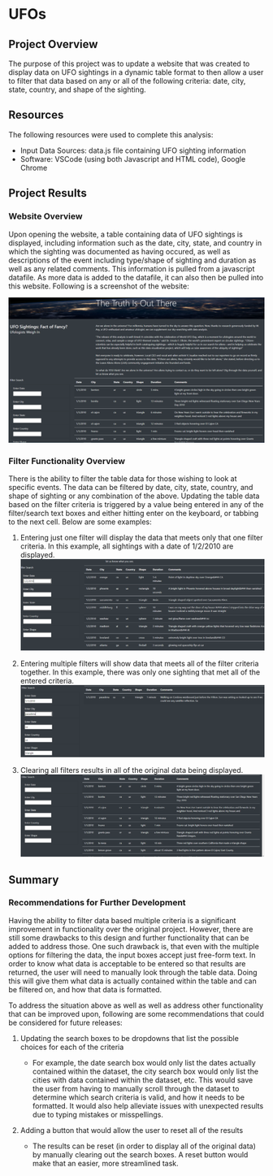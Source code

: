 # UFOs

## Project Overview
The purpose of this project was to update a website that was created to display data on UFO sightings in a dynamic table format to then allow a user to filter that data based on any or all of the following criteria: date, city, state, country, and shape of the sighting.


##  Resources
The following resources were used to complete this analysis:
- Input Data Sources:  data.js file containing UFO sighting information
- Software:  VSCode (using both Javascript and HTML code), Google Chrome


## Project Results
### Website Overview

Upon opening the website, a table containing data of UFO sightings is displayed, including information such as the date, city, state, and country in which the sighting was documented as having occured, as well as descriptions of the event including type/shape of sighting and duration as well as any related comments.  This information is pulled from a javascript datafile.  As more data is added to the datafile, it can also then be pulled into this website.  Following is a screenshot of the website:

![screenshot](static/images/screenshot.png)

### Filter Functionality Overview

There is the ability to filter the table data for those wishing to look at specific events.  The data can be filtered by date, city, state, country, and shape of sighting or any combination of the above.  Updating the table data based on the filter criteria is triggered by a value being entered in any of the filter/search text boxes and either hitting enter on the keyboard, or tabbing to the next cell.  Below are some examples:

1. Entering just one filter will display the data that meets only that one filter criteria.  In this example, all sightings with a date of 1/2/2010 are displayed.
![filter_on_date](https://github.com/adbauer06/UFOs/blob/main/static/images/Filter_on_date.PNG)

2. Entering multiple filters will show data that meets all of the filter criteria together.  In this example, there was only one sighting that met all of the entered criteria.
![filter_all](https://github.com/adbauer06/UFOs/blob/main/static/images/filter_all.PNG)

3. Clearing all filters results in all of the original data being displayed.
![filter_none](static/images/filter_none.png)




## Summary

### Recommendations for Further Development
Having the ability to filter data based multiple criteria is a significant improvement in functionality over the original project.  However, there are still some drawbacks to this design and further functionality that can be added to address those.  One such drawback is, that even with the multiple options for filtering the data, the input boxes accept just free-form text.  In order to know what data is acceptable to be entered so that results are returned, the user will need to manually look through the table data.  Doing this will give them what data is actually contained within the table and can be filtered on, and how that data is formatted.

To address the situation above as well as well as address other functionality that can be improved upon, following are some recommendations that could be considered for future releases: 

1. Updating the search boxes to be dropdowns that list the possible choices for each of the criteria
    
    - For example, the date search box would only list the dates actually contained within the dataset, the city search box would only list the cities with data contained within the dataset, etc.  This would save the user from having to manually scroll through the dataset to determine which search criteria is valid, and how it needs to be formatted.  It would also help alleviate issues with unexpected results due to typing mistakes or misspellings.


1.  Adding a button that would allow the user to reset all of the results
    
    - The results can be reset (in order to display all of the original data) by manually clearing out the search boxes.  A reset button would make that an easier, more streamlined task.
  


